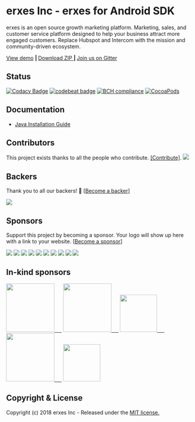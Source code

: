 # erxes Inc - erxes for Android SDK

erxes is an open source growth marketing platform. Marketing, sales, and customer service platform designed to help your business attract more engaged customers. Replace Hubspot and Intercom with the mission and community-driven ecosystem.

<a href="https://demohome.erxes.io/">View demo</a> <b>| </b> <a href="https://github.com/erxes/erxes-android-sdk/archive/master.zip">Download ZIP </a> <b> | </b> <a href="https://gitter.im/erxes/Lobby">Join us on Gitter</a>
	
## Status <br>
[![Codacy Badge](https://api.codacy.com/project/badge/Grade/3025bab0be4547639a9baa0fdc5e61f5)](https://www.codacy.com/project/orshih_bat/erxes-android-sdk/dashboard?utm_source=github.com&amp;utm_medium=referral&amp;utm_content=erxes/erxes-android-sdk&amp;utm_campaign=Badge_Grade_Dashboard)
[![codebeat badge](https://codebeat.co/badges/34f9e085-fddf-4d54-af83-d5eacc1aa109)](https://codebeat.co/projects/github-com-erxes-erxes-android-sdk-master)
[![BCH compliance](https://bettercodehub.com/edge/badge/erxes/erxes-android-sdk?branch=master)](https://bettercodehub.com/)
[![CocoaPods](https://img.shields.io/cocoapods/l/AFNetworking.svg)](https://github.com/erxes/erxes-android-sdk/)

## Documentation

* <a href="https://github.com/erxes/erxes-android-sdk/wiki/Installation-with-Java">Java Installation Guide</a>

## Contributors

This project exists thanks to all the people who contribute. [[Contribute]](CONTRIBUTING.md).
<a href="graphs/contributors"><img src="https://opencollective.com/erxes/contributors.svg?width=890" /></a>


## Backers

Thank you to all our backers! 🙏 [[Become a backer](https://opencollective.com/erxes#backer)]

<a href="https://opencollective.com/erxes#backers" target="_blank"><img src="https://opencollective.com/erxes/backers.svg?width=890"></a>


## Sponsors

Support this project by becoming a sponsor. Your logo will show up here with a link to your website. [[Become a sponsor](https://opencollective.com/erxes#sponsor)]

<a href="https://opencollective.com/erxes/sponsor/0/website" target="_blank"><img src="https://opencollective.com/erxes/sponsor/0/avatar.svg"></a>
<a href="https://opencollective.com/erxes/sponsor/1/website" target="_blank"><img src="https://opencollective.com/erxes/sponsor/1/avatar.svg"></a>
<a href="https://opencollective.com/erxes/sponsor/2/website" target="_blank"><img src="https://opencollective.com/erxes/sponsor/2/avatar.svg"></a>
<a href="https://opencollective.com/erxes/sponsor/3/website" target="_blank"><img src="https://opencollective.com/erxes/sponsor/3/avatar.svg"></a>
<a href="https://opencollective.com/erxes/sponsor/4/website" target="_blank"><img src="https://opencollective.com/erxes/sponsor/4/avatar.svg"></a>
<a href="https://opencollective.com/erxes/sponsor/5/website" target="_blank"><img src="https://opencollective.com/erxes/sponsor/5/avatar.svg"></a>
<a href="https://opencollective.com/erxes/sponsor/6/website" target="_blank"><img src="https://opencollective.com/erxes/sponsor/6/avatar.svg"></a>
<a href="https://opencollective.com/erxes/sponsor/7/website" target="_blank"><img src="https://opencollective.com/erxes/sponsor/7/avatar.svg"></a>
<a href="https://opencollective.com/erxes/sponsor/8/website" target="_blank"><img src="https://opencollective.com/erxes/sponsor/8/avatar.svg"></a>
<a href="https://opencollective.com/erxes/sponsor/9/website" target="_blank"><img src="https://opencollective.com/erxes/sponsor/9/avatar.svg"></a>

## In-kind sponsors

<a href="https://www.cloudflare.com/" target="_blank"><img src="https://erxes.io/img/logo/cloudflare.png" width="130px;" />&nbsp;&nbsp;&nbsp;&nbsp;&nbsp;</a>
<a href="https://cloud.google.com/developers/startups/" target="_blank"><img src="https://erxes.io/img/logo/cloud-logo.svg" width="130px;" />&nbsp;&nbsp;&nbsp;&nbsp;&nbsp;</a>
<a href="https://www.digitalocean.com/" target="_blank"><img src="https://erxes.io/img/logo/digitalocean.png" width="100px;" />&nbsp;&nbsp;&nbsp;&nbsp;&nbsp;</a>
<a href="https://www.saucelabs.com/" target="_blank"><img src="https://erxes.io/img/logo/saucelabs.png" width="130px;"/>&nbsp;&nbsp;&nbsp;&nbsp;&nbsp;</a>
<a href="https://www.transifex.com/" target="_blank"><img src="https://erxes.io/img/logo/transifex.png" width="100px;" /></a>

## Copyright & License
Copyright (c) 2018 erxes Inc - Released under the [MIT license.](https://github.com/erxes/erxes/blob/develop/LICENSE.md)
